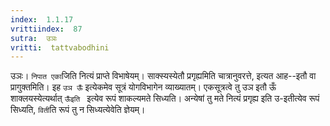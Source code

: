 ```yaml
---
index:  1.1.17
vrittiindex:  87
sutra:  उञः
vritti:  tattvabodhini 
---
```


उञः। `निपात एका`जिति नित्यं प्राप्ते विभाषेयम्। साक्स्यस्येतौ प्रगृह्यमिति चात्रानुवरत्ते, इत्यत आह--इतौ वा प्रागुक्तमिति। इह `उञ ऊँ` इत्येकमेव सूत्रं योगविभागेन व्याख्यातम्। एकसूत्रत्वे तु उञ इतौ ऊँ शाक्लयस्येत्यर्थात् `ऊँइति ` इत्येव रूपं शाकल्यमते सिध्यति। अन्येषां तु मते नित्यं प्रगृह्य इति उ-इतीत्येव रूपं सिध्यति, `विती`ति रूपं तु न सिध्यत्येवेति ज्ञेयम्।

